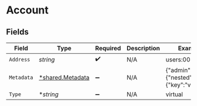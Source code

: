 # Account


## Fields

| Field                                                      | Type                                                       | Required                                                   | Description                                                | Example                                                    |
| ---------------------------------------------------------- | ---------------------------------------------------------- | ---------------------------------------------------------- | ---------------------------------------------------------- | ---------------------------------------------------------- |
| `Address`                                                  | *string*                                                   | :heavy_check_mark:                                         | N/A                                                        | users:001                                                  |
| `Metadata`                                                 | [*shared.Metadata](../../../pkg/models/shared/metadata.md) | :heavy_minus_sign:                                         | N/A                                                        | {"admin":true,"a":{"nested":{"key":"value"}}}              |
| `Type`                                                     | **string*                                                  | :heavy_minus_sign:                                         | N/A                                                        | virtual                                                    |